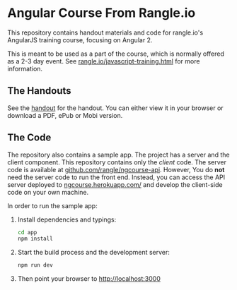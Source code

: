 # Angular Course From Rangle.io

This repository contains handout materials and code for rangle.io's AngularJS training course, focusing on Angular 2.

This is meant to be used as a part of the course, which is normally offered as a 2-3 day event. See [rangle.io/javascript-training.html](http://rangle.io/javascript-training.html) for more information.


## The Handouts

See the [handout](https://www.gitbook.com/book/rangle-io/ngcourse2/details) for the handout. You can either view it in your browser or download a PDF, ePub or Mobi version.


## The Code

The repository also contains a sample app. The project has a server and the client component. This repository contains only the *client* code. The server code is available at [github.com/rangle/ngcourse-api](https://github.com/rangle/ngcourse-api). However, You do **not** need the server code to run the front end. Instead, you can access the API server deployed to [ngcourse.herokuapp.com/](http://ngcourse.herokuapp.com) and develop the client-side code on your own machine.

In order to run the sample app:

1. Install dependencies and typings:

    ```bash
    cd app
    npm install
    ```

2. Start the build process and the development server:

    ```bash
    npm run dev
    ```

3. Then point your browser to <http://localhost:3000>